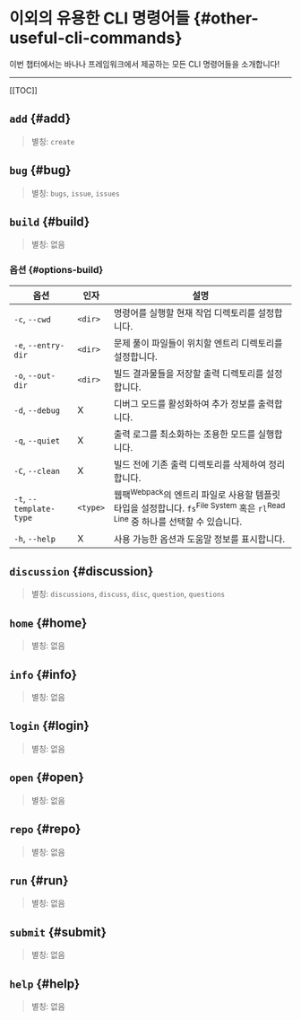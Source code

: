 # 이외의 유용한 CLI 명령어들 {#other-useful-cli-commands}

이번 챕터에서는 바나나 프레임워크에서 제공하는 모든 CLI 명령어들을 소개합니다!

---

[[TOC]]

## `add` {#add}

> 별칭: `create`

<!-- @include: @/shared/wip.ko.md -->

## `bug` {#bug}

> 별칭: `bugs`, `issue`, `issues`

<!-- @include: @/shared/wip.ko.md -->

## `build` {#build}

> 별칭: 없음

<!-- @include: @/shared/wip.ko.md -->

### 옵션 {#options-build}

| 옵션                    | 인자      | 설명                                                                                                                                                |
| ----------------------- | -------- | -------------------------------------------------------------------------------------------------------------------------------------------------- |
| `-c`, `--cwd`           | `<dir>`  | 명령어를 실행할 현재 작업 디렉토리를 설정합니다.                                                                                                          |
| `-e`, `--entry-dir`     | `<dir>`  | 문제 풀이 파일들이 위치할 엔트리 디렉토리를 설정합니다.                                                                                                    |
| `-o`, `--out-dir`       | `<dir>`  | 빌드 결과물들을 저장할 출력 디렉토리를 설정합니다.                                                                                                        |
| `-d`, `--debug`         | X        | 디버그 모드를 활성화하여 추가 정보를 출력합니다.                                                                                                          |
| `-q`, `--quiet`         | X        | 출력 로그를 최소화하는 조용한 모드를 실행합니다.                                                                                                          |
| `-C`, `--clean`         | X        | 빌드 전에 기존 출력 디렉토리를 삭제하여 정리합니다.                                                                                                       |
| `-t`, `--template-type` | `<type>` | 웹팩<sup>Webpack</sup>의 엔트리 파일로 사용할 템플릿 타입을 설정합니다. `fs`<sup>File System</sup> 혹은 `rl`<sup>Read Line</sup> 중 하나를 선택할 수 있습니다. |
| `-h`, `--help`          | X        | 사용 가능한 옵션과 도움말 정보를 표시합니다.                                                                                                             |

## `discussion` {#discussion}

> 별칭: `discussions`, `discuss`, `disc`, `question`, `questions`

<!-- @include: @/shared/wip.ko.md -->

## `home` {#home}

> 별칭: 없음

<!-- @include: @/shared/wip.ko.md -->

## `info` {#info}

> 별칭: 없음

<!-- @include: @/shared/wip.ko.md -->

## `login` {#login}

> 별칭: 없음

<!-- @include: @/shared/wip.ko.md -->

## `open` {#open}

> 별칭: 없음

<!-- @include: @/shared/wip.ko.md -->

## `repo` {#repo}

> 별칭: 없음

<!-- @include: @/shared/wip.ko.md -->

## `run` {#run}

> 별칭: 없음

<!-- @include: @/shared/wip.ko.md -->

## `submit` {#submit}

> 별칭: 없음

<!-- @include: @/shared/wip.ko.md -->

## `help` {#help}

> 별칭: 없음

<!-- @include: @/shared/wip.ko.md -->
